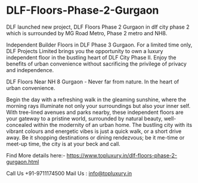 # DLF-Floors-Phase-2-Gurgaon
DLF launched new project, DLF Floors Phase 2 Gurgaon in dlf city phase 2 which is surrounded by MG Road Metro, Phase 2 metro and NH8.

Independent Builder Floors in DLF Phase 3 Gurgaon. For a limited time only, DLF Projects Limited brings you the opportunity to own a luxury independent floor in the bustling heart of DLF City Phase II. Enjoy the benefits of urban convenience without sacrificing the privilege of privacy and independence.

DLF Floors Near NH 8 Gurgaon - Never far from nature. In the heart of urban convenience.

Begin the day with a refreshing walk in the gleaming sunshine, where the morning rays illuminate not only your surroundings but also your inner self. With tree-lined avenues and parks nearby, these independent floors are your gateway to a pristine world, surrounded by natural beauty, well-concealed within the modernity of an urban home. The bustling city with its vibrant colours and energetic vibes is just a quick walk, or a short drive away. Be it shopping destinations or dining rendezvous; be it me-time or meet-up time, the city is at your beck and call.

Find More details here:- https://www.topluxury.in/dlf-floors-phase-2-gurgaon.html

Call Us +91-9711174500
Mail Us : info@topluxury.in


